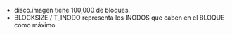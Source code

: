 - disco.imagen tiene 100,000 de bloques.
- BLOCKSIZE / T_INODO representa los INODOS que caben en el BLOQUE como máximo
